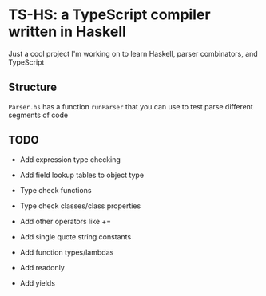 # TS-HS: a TypeScript compiler written in Haskell

Just a cool project I'm working on to learn Haskell, parser combinators, and TypeScript

## Structure

`Parser.hs` has a function `runParser` that you can use to test parse different segments of code

## TODO

 - Add expression type checking
 - Add field lookup tables to object type
 - Type check functions
 - Type check classes/class properties

 - Add other operators like +=
 - Add single quote string constants
 - Add function types/lambdas
 - Add readonly
 - Add yields
